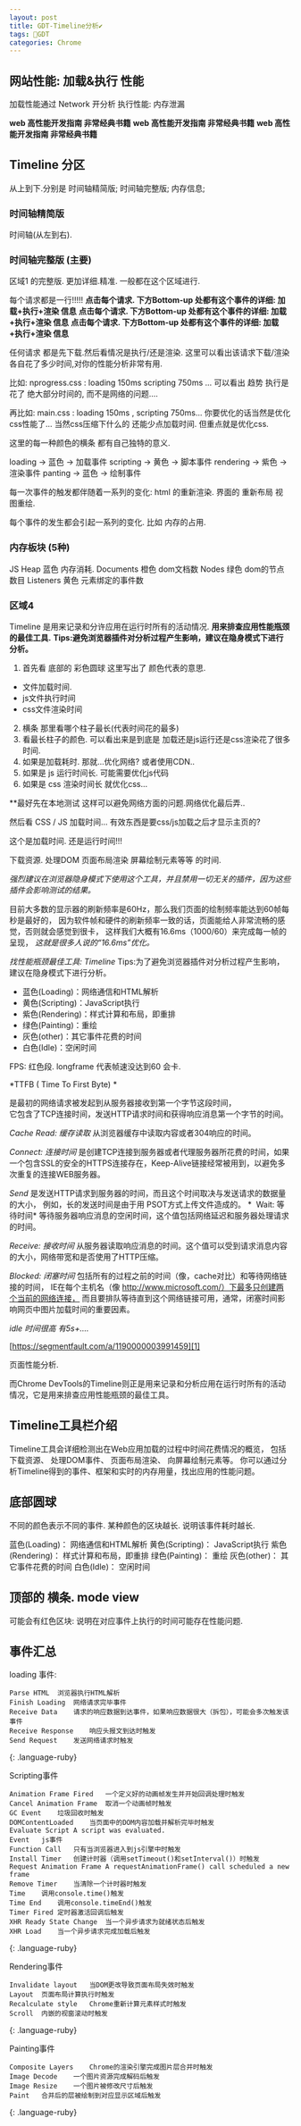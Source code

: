 ```yaml
---
layout: post
title: GDT-Timeline分析✔︎
tags: 💯GDT
categories: Chrome
---
```


## 网站性能: 加载&执行 性能
加载性能通过 Network 开分析
执行性能: 内存泄漏


**web 高性能开发指南 非常经典书籍**
**web 高性能开发指南 非常经典书籍**
**web 高性能开发指南 非常经典书籍**





## Timeline 分区
从上到下.分别是  时间轴精简版; 时间轴完整版; 内存信息;

### 时间轴精简版
时间轴(从左到右).



### 时间轴完整版 (主要)
区域1 的完整版. 更加详细.精准. 一般都在这个区域进行.

每个请求都是一行!!!!! 
**点击每个请求. 下方Bottom-up 处都有这个事件的详细: 加载+执行+渲染 信息**
**点击每个请求. 下方Bottom-up 处都有这个事件的详细: 加载+执行+渲染 信息**
**点击每个请求. 下方Bottom-up 处都有这个事件的详细: 加载+执行+渲染 信息**

任何请求 都是先下载.然后看情况是执行/还是渲染. 这里可以看出该请求下载/渲染各自花了多少时间,对你的性能分析非常有用.

比如:  nprogress.css : loading 150ms  scripting 750ms ...
可以看出 趋势 执行是花了 绝大部分时间的, 而不是网络的问题....

再比如: main.css : loading 150ms  , scripting 750ms...
你要优化的话当然是优化css性能了... 当然css压缩下什么的 还能少点加载时间. 但重点就是优化css.









这里的每一种颜色的横条 都有自己独特的意义.

loading   → 蓝色 → 加载事件
scripting → 黄色 → 脚本事件
rendering → 紫色 → 渲染事件
panting   → 蓝色 → 绘制事件






每一次事件的触发都伴随着一系列的变化:
html 的重新渲染.
界面的 重新布局
视图重绘.

每个事件的发生都会引起一系列的变化.
比如 内存的占用.















### 内存板块 (5种)

JS Heap    蓝色   内存消耗.
Documents  橙色   dom文档数
Nodes      绿色   dom的节点数目
Listeners  黄色   元素绑定的事件数



























### 区域4



Timeline 是用来记录和分许应用在运行时所有的活动情况.
**用来排查应用性能瓶颈的最佳工具.**
**Tips:避免浏览器插件对分析过程产生影响，建议在隐身模式下进行分析。**




1. 首先看 底部的 彩色圆球
这里写出了 颜色代表的意思.

- 文件加载时间.
- js文件执行时间
- css文件渲染时间


2. 横条 那里看哪个柱子最长(代表时间花的最多)
3. 看最长柱子的颜色. 可以看出来是到底是 加载还是js运行还是css渲染花了很多时间.
31. 如果是加载耗时. 那就...优化网络? 或者使用CDN..
32. 如果是 js 运行时间长. 可能需要优化js代码
33. 如果是 css 渲染时间长 就优化css...




\*\*最好先在本地测试  这样可以避免网络方面的问题.网络优化最后弄..










然后看 CSS / JS 加载时间... 有效东西是要css/js加载之后才显示主页的?












这个是加载时间. 还是运行时间!!!

下载资源.
处理DOM
页面布局渲染
屏幕绘制元素等等 的时间.






*强烈建议在浏览器隐身模式下使用这个工具，并且禁用一切无关的插件，因为这些插件会影响测试的结果。*



目前大多数的显示器的刷新频率是60Hz，那么我们页面的绘制频率能达到60帧每秒是最好的，
因为软件帧和硬件的刷新频率一致的话，页面能给人非常流畅的感觉，否则就会感觉到很卡，
这样我们大概有16.6ms（1000/60）来完成每一帧的呈现，
*这就是很多人说的“16.6ms”优化。*





*找性能瓶颈最佳工具: Timeline*
Tips:为了避免浏览器插件对分析过程产生影响，建议在隐身模式下进行分析。



- 蓝色(Loading)：网络通信和HTML解析
- 黄色(Scripting)：JavaScript执行
- 紫色(Rendering)：样式计算和布局，即重排
- 绿色(Painting)：重绘
- 灰色(other)：其它事件花费的时间
- 白色(Idle)：空闲时间




FPS:  红色段.  longframe  代表帧速没达到60 会卡. 




*TTFB ( Time To First Byte) *

是最初的网络请求被发起到从服务器接收到第一个字节这段时间，  
它包含了TCP连接时间，发送HTTP请求时间和获得响应消息第一个字节的时间。



*Cache Read: 缓存读取* 从浏览器缓存中读取内容或者304响应的时间。


*Connect: 连接时间*
是创建TCP连接到服务器或者代理服务器所花费的时间，如果一个包含SSL的安全的HTTPS连接存在，Keep-Alive链接经常被用到，以避免多次重复的连接WEB服务器。
  
*Send*
是发送HTTP请求到服务器的时间，而且这个时间取决与发送请求的数据量的大小，
例如，长的发送时间是由于用 PSOT方式上传文件造成的。
\*  
Wait: 等待时间\* 等待服务器响应消息的空闲时间，这个值包括网络延迟和服务器处理请求的时间。

*Receive: 接收时间*
从服务器读取响应消息的时间。这个值可以受到请求消息内容的大小，网络带宽和是否使用了HTTP压缩。


*Blocked: 闭塞时间*
包括所有的过程之前的时间（像，cache对比）和等待网络链接的时间，
IE在每个主机名（像 http://www.microsoft.com/）下最多只创建两个当前的网络连接，
而且要排队等待直到这个网络链接可用，通常，闭塞时间影响网页中图片加载时间的重要因素。









*idle 时间很高  有5s+....*







[https://segmentfault.com/a/1190000003991459][1]


页面性能分析.


而Chrome DevTools的Timeline则正是用来记录和分析应用在运行时所有的活动情况，它是用来排查应用性能瓶颈的最佳工具。



## Timeline工具栏介绍
Timeline工具会详细检测出在Web应用加载的过程中时间花费情况的概览，
包括下载资源、
处理DOM事件、
页面布局渲染、
向屏幕绘制元素等。
你可以通过分析Timeline得到的事件、框架和实时的内存用量，找出应用的性能问题。




## 底部圆球
不同的颜色表示不同的事件.
某种颜色的区块越长. 说明该事件耗时越长.

蓝色(Loading)：   网络通信和HTML解析
黄色(Scripting)： JavaScript执行
紫色(Rendering)： 样式计算和布局，即重排
绿色(Painting)：  重绘
灰色(other)：     其它事件花费的时间
白色(Idle)：      空闲时间



## 顶部的 横条. mode view
可能会有红色区块: 说明在对应事件上执行的时间可能存在性能问题.






## 事件汇总


loading 事件:

~~~
Parse HTML  浏览器执行HTML解析
Finish Loading  网络请求完毕事件
Receive Data    请求的响应数据到达事件，如果响应数据很大（拆包），可能会多次触发该事件
Receive Response    响应头报文到达时触发
Send Request    发送网络请求时触发
~~~
{: .language-ruby}




Scripting事件
~~~
Animation Frame Fired   一个定义好的动画帧发生并开始回调处理时触发
Cancel Animation Frame  取消一个动画帧时触发
GC Event    垃圾回收时触发
DOMContentLoaded    当页面中的DOM内容加载并解析完毕时触发
Evaluate Script A script was evaluated.
Event   js事件
Function Call   只有当浏览器进入到js引擎中时触发
Install Timer   创建计时器（调用setTimeout()和setInterval()）时触发
Request Animation Frame A requestAnimationFrame() call scheduled a new frame
Remove Timer    当清除一个计时器时触发
Time    调用console.time()触发
Time End    调用console.timeEnd()触发
Timer Fired 定时器激活回调后触发
XHR Ready State Change  当一个异步请求为就绪状态后触发
XHR Load    当一个异步请求完成加载后触发
~~~
{: .language-ruby}


Rendering事件
~~~
Invalidate layout   当DOM更改导致页面布局失效时触发
Layout  页面布局计算执行时触发
Recalculate style   Chrome重新计算元素样式时触发
Scroll  内嵌的视窗滚动时触发
~~~
{: .language-ruby}


Painting事件
~~~
Composite Layers    Chrome的渲染引擎完成图片层合并时触发
Image Decode    一个图片资源完成解码后触发
Image Resize    一个图片被修改尺寸后触发
Paint   合并后的层被绘制到对应显示区域后触发
~~~
{: .language-ruby}





















[1]:	https://segmentfault.com/a/1190000003991459